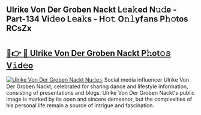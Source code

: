## Ulrike Von Der Groben Nackt L𝚎a𝚔ed N𝚞𝚍e - Part-134 Vi𝚍𝚎o L𝚎a𝚔s - H𝚘𝚝 O𝚗𝚕yf𝚊ns P𝚑𝚘tos RCsZx

# <h2><a href="http://kfan7c.oniu.top/?m=Ulrike+Von+Der+Groben+Nackt">🔗👉 🔴 Ulrike Von Der Groben Nackt P𝚑ot𝚘𝚜 V𝚒d𝚎o</a></h2>

[![Ulrike Von Der Groben Nackt Nu𝚍e𝚜](https://i.imgur.com/0qMVB7G.gif)](http://kfan7c.oniu.top/?m=Ulrike+Von+Der+Groben+Nackt)
Social media influencer Ulrike Von Der Groben Nackt, celebrated for sharing dance and lifestyle information, consisting of presentations and blogs. Ulrike Von Der Groben Nackt's public image is marked by its open and sincere demeanor, but the complexities of his personal life remain a source of intrigue and fascination.  
